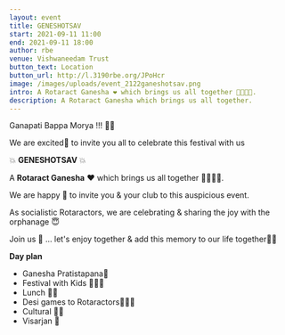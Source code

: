 ```yaml
---
layout: event
title: GENESHOTSAV
start: 2021-09-11 11:00
end: 2021-09-11 18:00
author: rbe
venue: Vishwaneedam Trust
button_text: Location
button_url: http://l.3190rbe.org/JPoHcr
image: /images/uploads/event_2122ganeshotsav.png
intro: A Rotaract Ganesha ❤️ which brings us all together 👫🏻👬👭.
description: A Rotaract Ganesha which brings us all together.
---
```

Ganapati Bappa Morya !!! 🙏🏻

We are excited🥳 to invite you all to celebrate this festival with us 

💥 **GENESHOTSAV** 💥

A **Rotaract Ganesha** ❤️ which brings us all together 👫🏻👬👭.

We are happy 🥰 to invite you & your club to this auspicious event.

As socialistic Rotaractors, we are celebrating & sharing the joy with the orphanage 😇

Join us 🙏 ... let's enjoy together & add this memory to our life together🥰🤝

**Day plan**

* Ganesha Pratistapana💓
* Festival with Kids 🧍🧍‍♀️
* Lunch 🍲🍛 
* Desi games to Rotaractors🏏🎾🧩
* Cultural 💃🕺
* Visarjan 👋